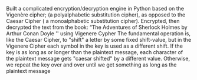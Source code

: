 Built a complicated encryption/decryption engine in Python based on the Vigenère cipher; (a polyalphabetic substitution cipher), as opposed to the Caesar Cipher ( a monoalphabetic substitution cipher). 
Encrypted, then decrypted the text from the book:  “The Adventures of Sherlock Holmes by Arthur Conan Doyle ''  using Vigenere Cypher
The fundamental operation is, like the Caesar Cipher, to "shift" a letter by some fixed shift-value, but in the Vigenere Cipher each symbol in the key is used as a different shift. If the key is as long as or longer than the plaintext message, each character of the plaintext message gets "caesar shifted" by a different value. Otherwise, we repeat the key over and over until we get something as long as the plaintext message
